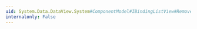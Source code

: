 ```yaml
---
uid: System.Data.DataView.System#ComponentModel#IBindingListView#RemoveFilter
internalonly: False
---
```


